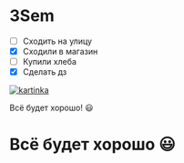 # 3Sem

* [ ] Сходить на улицу
* [x] Сходили в магазин 
* [ ] Купили хлеба
* [x] Сделать дз

[![kartinka](https://kot-pes.com/wp-content/uploads/2016/09/image6-3.jpeg)](https://www.youtube.com/watch?v=zghOwqt4v3c)

Всё будет хорошо! :smiley:

# Всё будет хорошо :smiley:
